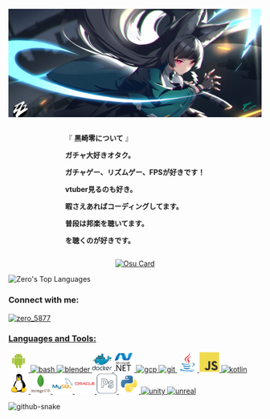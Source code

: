 ![Header](./thumb-1920-1262561.png)

<div style="display: flex; flex-direction: column; align-items: center;">
  <div style="flex-grow: 1;">
    <p>『 <strong>黒崎零について</strong> 』</p>
    <p><strong>ガチャ大好きオタク。</strong></p>
    <p><strong>ガチャゲー、リズムゲー、FPSが好きです！</strong></p>
    <p><strong>vtuber見るのも好き。</strong></p>
    <p><strong>暇さえあればコーディングしてます。</strong></p>
    <p><strong>普段は邦楽を聴いてます。</strong></p>
    <p><strong>を聴くのが好きです。</strong></p>
  </div>
  <div style="display: flex; align-items: center; margin-top: 1em;">
    <a href="https://osu-sig.vercel.app/card?user=Zero_5877&mode=std&lang=en&animation=true&hue=255&skills=true&cycleskillsstats=true&skillfigures=true">
      <img src="https://osu-sig.vercel.app/card?user=Zero_5877&mode=std&lang=en&animation=true&hue=255&skills=true&cycleskillsstats=true&skillfigures=true" alt="Osu Card" />
    </a>
  </div>
</div>

![Zero's Top Languages](https://github-readme-stats.vercel.app/api/top-langs/?username=AutumnVN&theme=vue-dark&show_icons=true&hide_border=true&layout=compact)

<h3 align="left">Connect with me:</h3>

<p align="left">
  <a href="https://kaggle.com/zero_5877" target="blank"><img align="center" src="https://raw.githubusercontent.com/rahuldkjain/github-profile-readme-generator/master/src/images/icons/Social/kaggle.svg" alt="zero_5877" height="30" width="40" />
</p>

<h3 align="left">Languages and Tools:</h3>

<p align="left">
  <p align="left"> <a href="https://developer.android.com" target="_blank" rel="noreferrer"> <img src="https://raw.githubusercontent.com/devicons/devicon/master/icons/android/android-original-wordmark.svg" alt="android" width="40" height="40"/> </a> <a href="https://www.gnu.org/software/bash/" target="_blank" rel="noreferrer"> <img src="https://www.vectorlogo.zone/logos/gnu_bash/gnu_bash-icon.svg" alt="bash" width="40" height="40"/> </a> <a href="https://www.blender.org/" target="_blank" rel="noreferrer"> <img src="https://download.blender.org/branding/community/blender_community_badge_white.svg" alt="blender" width="40" height="40"/> </a> <a href="https://www.docker.com/" target="_blank" rel="noreferrer"> <img src="https://raw.githubusercontent.com/devicons/devicon/master/icons/docker/docker-original-wordmark.svg" alt="docker" width="40" height="40"/> </a> <a href="https://dotnet.microsoft.com/" target="_blank" rel="noreferrer"> <img src="https://raw.githubusercontent.com/devicons/devicon/master/icons/dot-net/dot-net-original-wordmark.svg" alt="dotnet" width="40" height="40"/> </a> <a href="https://cloud.google.com" target="_blank" rel="noreferrer"> <img src="https://www.vectorlogo.zone/logos/google_cloud/google_cloud-icon.svg" alt="gcp" width="40" height="40"/> </a> <a href="https://git-scm.com/" target="_blank" rel="noreferrer"> <img src="https://www.vectorlogo.zone/logos/git-scm/git-scm-icon.svg" alt="git" width="40" height="40"/> </a> <a href="https://www.java.com" target="_blank" rel="noreferrer"> <img src="https://raw.githubusercontent.com/devicons/devicon/master/icons/java/java-original.svg" alt="java" width="40" height="40"/> </a> <a href="https://developer.mozilla.org/en-US/docs/Web/JavaScript" target="_blank" rel="noreferrer"> <img src="https://raw.githubusercontent.com/devicons/devicon/master/icons/javascript/javascript-original.svg" alt="javascript" width="40" height="40"/> </a> <a href="https://kotlinlang.org" target="_blank" rel="noreferrer"> <img src="https://www.vectorlogo.zone/logos/kotlinlang/kotlinlang-icon.svg" alt="kotlin" width="40" height="40"/> </a> <a href="https://www.linux.org/" target="_blank" rel="noreferrer"> <img src="https://raw.githubusercontent.com/devicons/devicon/master/icons/linux/linux-original.svg" alt="linux" width="40" height="40"/> </a> <a href="https://www.mongodb.com/" target="_blank" rel="noreferrer"> <img src="https://raw.githubusercontent.com/devicons/devicon/master/icons/mongodb/mongodb-original-wordmark.svg" alt="mongodb" width="40" height="40"/> </a> <a href="https://www.mysql.com/" target="_blank" rel="noreferrer"> <img src="https://raw.githubusercontent.com/devicons/devicon/master/icons/mysql/mysql-original-wordmark.svg" alt="mysql" width="40" height="40"/> </a> <a href="https://www.oracle.com/" target="_blank" rel="noreferrer"> <img src="https://raw.githubusercontent.com/devicons/devicon/master/icons/oracle/oracle-original.svg" alt="oracle" width="40" height="40"/> </a> <a href="https://www.photoshop.com/en" target="_blank" rel="noreferrer"> <img src="https://raw.githubusercontent.com/devicons/devicon/master/icons/photoshop/photoshop-line.svg" alt="photoshop" width="40" height="40"/> </a> <a href="https://www.python.org" target="_blank" rel="noreferrer"> <img src="https://raw.githubusercontent.com/devicons/devicon/master/icons/python/python-original.svg" alt="python" width="40" height="40"/> </a> <a href="https://unity.com/" target="_blank" rel="noreferrer"> <img src="https://www.vectorlogo.zone/logos/unity3d/unity3d-icon.svg" alt="unity" width="40" height="40"/> </a> <a href="https://unrealengine.com/" target="_blank" rel="noreferrer"> <img src="https://raw.githubusercontent.com/kenangundogan/fontisto/036b7eca71aab1bef8e6a0518f7329f13ed62f6b/icons/svg/brand/unreal-engine.svg" alt="unreal" width="40" height="40"/> </a> </p>

  </p>

<picture>
  <source media="(prefers-color-scheme: dark)" srcset="snake.svg" />
  <img alt="github-snake" src="github-snake.svg" />
</picture>
